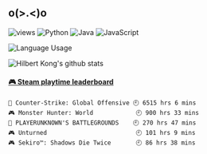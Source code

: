## o(>.<)o
![views](https://komarev.com/ghpvc/?username=soooda)
![Python](https://img.shields.io/badge/-Python-3776AB?style=flat-square&logo=Python&labelColor=007396&logoColor=fff)
![Java](https://img.shields.io/badge/-Java-007396?style=flat-square&logo=Java&labelColor=007396&logoColor=fff)
![JavaScript](https://img.shields.io/badge/-JavaScript-e5cd0c?style=flat-square&logo=JavaScript&labelColor=007396&logoColor=fff)

![Language Usage](https://github-readme-stats.vercel.app/api/top-langs/?username=soooda&layout=compact&title_color=AAAB6&bg_color=0,251F2B,504F65,453546,504F65,251F2B&text_color=A3D2CA)

![Hilbert Kong's github stats](https://github-readme-stats.vercel.app/api?username=soooda&show_icons=true&title_color=AAAB6&icon_color=5EAAA8&text_color=A3D2CA&count_private=true&bg_color=0,251F2B,504F65,453546,504F65,251F2B&include_all_commits=true)

<!-- steam-box start -->
#### <a href="https://gist.github.com/58342eb205bcd66ddd75f6e49340d604" target="_blank">🎮 Steam playtime leaderboard</a>
```text
🔫 Counter-Strike: Global Offensive 🕘 6515 hrs 6 mins
🎮 Monster Hunter: World            🕘 900 hrs 33 mins
🍳 PLAYERUNKNOWN'S BATTLEGROUNDS    🕘 270 hrs 47 mins
🎮 Unturned                         🕘 101 hrs 9 mins
🎮 Sekiro™: Shadows Die Twice       🕘 86 hrs 38 mins
```
<!-- Powered by https://github.com/YouEclipse/steam-box . -->
<!-- steam-box end -->

